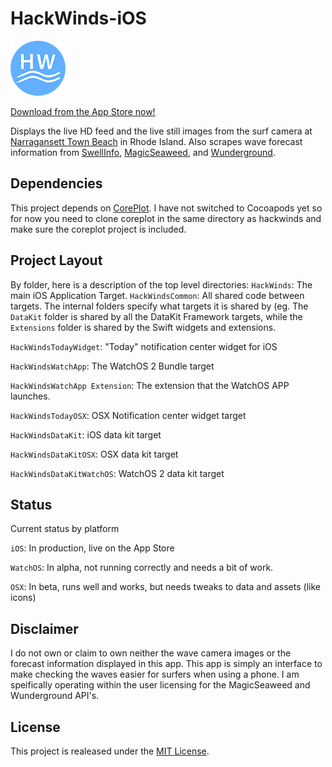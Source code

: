 HackWinds-iOS
=====================

![icon](https://raw.githubusercontent.com/mpiannucci/HackWinds-iOS/master/HackWindsWatchApp/Assets.xcassets/CircleWatchLogo.imageset/88x88.png)

[Download from the App Store now!](https://itunes.apple.com/us/app/hackwinds/id945847570?ls=1&mt=8)

Displays the live HD feed and the live still images from the surf camera at [Narragansett Town Beach](http://www.warmwinds.com/surf-cam/) in Rhode Island. Also scrapes wave forecast information from [SwellInfo](http://www.swellinfo.com/surf-forecast/newport-rhode-island), [MagicSeaweed](http://magicseaweed.com/Narragansett-Beach-Surf-Report/1103/), and [Wunderground](http://www.wunderground.com/?apiref=b80661e4fc362f50).

Dependencies
----------------
This project depends on [CorePlot](https://github.com/core-plot/core-plot). I have not switched to Cocoapods yet so for now you need to clone coreplot in the same directory as hackwinds and make sure the coreplot project is included. 

Project Layout
----------------
By folder, here is a description of the top level directories:
`HackWinds`: The main iOS Application Target.
`HackWindsCommon`: All shared code between targets. The internal folders specify what targets it is shared by (eg. The `DataKit` folder is shared by all the DataKit Framework targets, while the `Extensions` folder is shared by the Swift widgets and extensions. 

`HackWindsTodayWidget`: "Today" notification center widget for iOS

`HackWindsWatchApp`: The WatchOS 2 Bundle target

`HackWindsWatchApp Extension`: The extension that the WatchOS APP launches. 

`HackWindsTodayOSX`: OSX Notification center widget target

`HackWindsDataKit`: iOS data kit target

`HackWindsDataKitOSX`: OSX data kit target

`HackWindsDataKitWatchOS`: WatchOS 2 data kit target

Status
---------------
Current status by platform

`iOS`: In production, live on the App Store

`WatchOS`: In alpha, not running correctly and needs a bit of work.

`OSX`: In beta, runs well and works, but needs tweaks to data and assets (like icons)

Disclaimer 
----------------

I do not own or claim to own neither the wave camera images or the forecast information displayed in this app. This app is simply an interface to make checking the waves easier for surfers when using a phone. I am speifically operating within the user licensing for the MagicSeaweed and Wunderground API's.

License
-----------------
This project is realeased under the [MIT License](https://github.com/mpiannucci/HackWinds-iOS/blob/master/LICENSE).
